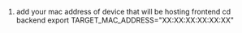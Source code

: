 1) add your mac address of device that will be hosting frontend
    cd backend
    export TARGET_MAC_ADDRESS="XX:XX:XX:XX:XX:XX"